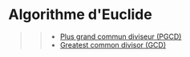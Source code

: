 # Algorithme d'Euclide

>> - [Plus grand commun diviseur (PGCD)](https://fr.wikipedia.org/wiki/Plus_grand_commun_diviseur)
>> - [Greatest common divisor (GCD)](https://en.wikipedia.org/wiki/Greatest_common_divisor)